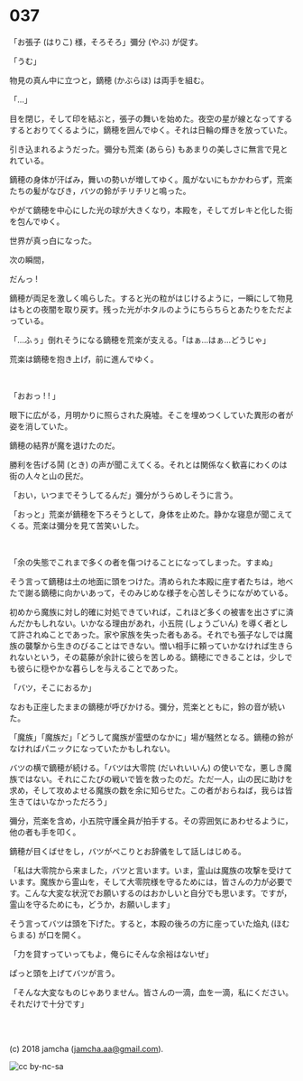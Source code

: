 

# 037

「お張子 (はりこ) 様，そろそろ」彌分 (やぶ) が促す。  

「うむ」  

物見の真ん中に立つと，鏑穂 (かぶらほ) は両手を組む。  

「…」  

目を閉じ，そして印を結ぶと，張子の舞いを始めた。夜空の星が線となってするするとおりてくるように，鏑穂を囲んでゆく。それは日輪の輝きを放っていた。  

引き込まれるようだった。彌分も荒楽 (あらら) もあまりの美しさに無言で見とれている。  

鏑穂の身体が汗ばみ，舞いの勢いが増してゆく。風がないにもかかわらず，荒楽たちの髪がなびき，バツの鈴がチリチリと鳴った。  

やがて鏑穂を中心にした光の球が大きくなり，本殿を，そしてガレキと化した街を包んでゆく。  

世界が真っ白になった。  

次の瞬間，  

だんっ !  

鏑穂が両足を激しく鳴らした。すると光の粒がはじけるように，一瞬にして物見はもとの夜闇を取り戻す。残った光がホタルのようにちらちらとあたりをただよっている。  

「…ふぅ」倒れそうになる鏑穂を荒楽が支える。「はぁ…はぁ…どうじゃ」  

荒楽は鏑穂を抱き上げ，前に進んでゆく。  

<br>  

「おおっ ! ! 」  

眼下に広がる，月明かりに照らされた廃墟。そこを埋めつくしていた異形の者が姿を消していた。  

鏑穂の結界が魔を退けたのだ。  

勝利を告げる鬨 (とき) の声が聞こえてくる。それとは関係なく歓喜にわくのは街の人々と山の民だ。  

「おい，いつまでそうしてるんだ」彌分がうらめしそうに言う。  

「おっと」荒楽が鏑穂を下ろそうとして，身体を止めた。静かな寝息が聞こえてくる。荒楽は彌分を見て苦笑いした。  

<br>  

「余の失態でこれまで多くの者を傷つけることになってしまった。すまぬ」  

そう言って鏑穂は土の地面に頭をつけた。清められた本殿に座す者たちは，地べたで謝る鏑穂に向かいあって，そのみじめな様子を心苦しそうにながめている。  

初めから魔族に対し的確に対処できていれば，これほど多くの被害を出さずに済んだかもしれない。いかなる理由があれ，小五院 (しょうごいん) を導く者として許されぬことであった。家や家族を失った者もある。それでも張子なしでは魔族の襲撃から生きのびることはできない。憎い相手に頼っていかなければ生きられないという，その葛藤が余計に彼らを苦しめる。鏑穂にできることは，少しでも彼らに穏やかな暮らしを与えることであった。  

「バツ，そこにおるか」  

なおも正座したままの鏑穂が呼びかける。彌分，荒楽とともに，鈴の音が続いた。  

「魔族」「魔族だ」「どうして魔族が霊壁のなかに」場が騒然となる。鏑穂の鈴がなければパニックになっていたかもしれない。  

バツの横で鏑穂が続ける。「バツは大零院 (だいれいいん) の使いでな，悪しき魔族ではない。それにこたびの戦いで皆を救ったのだ。ただ一人，山の民に助けを求め，そして攻めよせる魔族の数を余に知らせた。この者がおらねば，我らは皆生きてはいなかっただろう」  

彌分，荒楽を含め，小五院守護全員が拍手する。その雰囲気にあわせるように，他の者も手を叩く。  

鏑穂が目くばせをし，バツがぺこりとお辞儀をして話しはじめる。  

「私は大零院から来ました，バツと言います。いま，霊山は魔族の攻撃を受けています。魔族から霊山を，そして大零院様を守るためには，皆さんの力が必要です。こんな大変な状況でお願いするのはおかしいと自分でも思います。ですが，霊山を守るためにも，どうか，お願いします」  

そう言ってバツは頭を下げた。すると，本殿の後ろの方に座っていた焔丸 (ほむらまる) が口を開く。  

「力を貸すっていってもよ，俺らにそんな余裕はないぜ」  

ぱっと頭を上げてバツが言う。  

「そんな大変なものじゃありません。皆さんの一滴，血を一滴，私にください。それだけで十分です」  

<br>  
<br>  

(c) 2018 jamcha (jamcha.aa@gmail.com).  

![cc by-nc-sa](https://i.creativecommons.org/l/by-nc-sa/4.0/88x31.png)  

